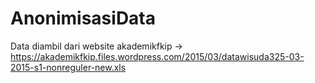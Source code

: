 # AnonimisasiData
Data diambil dari website akademikfkip -> https://akademikfkip.files.wordpress.com/2015/03/datawisuda325-03-2015-s1-nonreguler-new.xls
